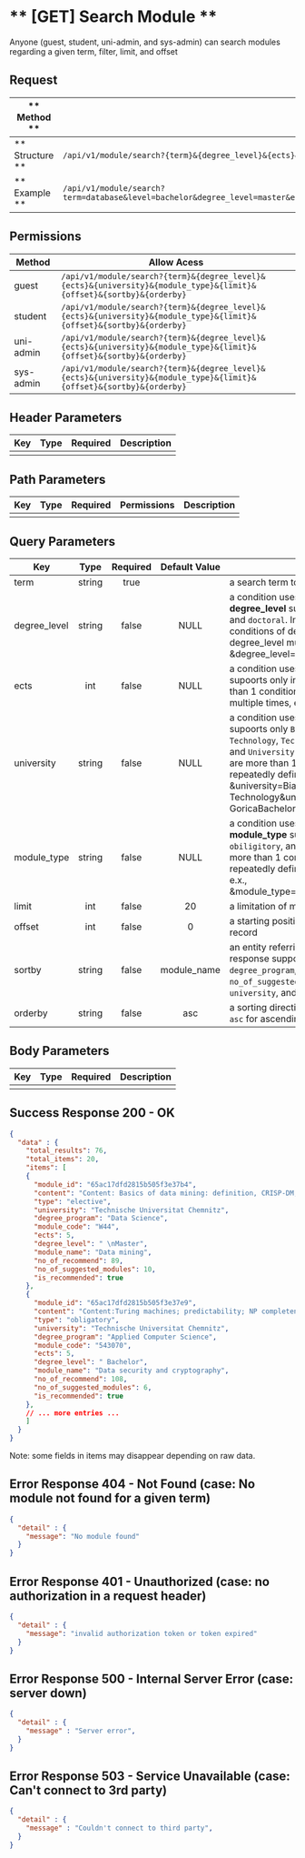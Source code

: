 # ** [GET] Search Module **

Anyone (guest, student, uni-admin, and sys-admin) can search modules regarding a given term, filter, limit, and offset

## Request

| ** Method **     | GET                                                                |
| ---------------- | ------------------------------------------------------------------ |
| ** Structure **  | `/api/v1/module/search?{term}&{degree_level}&{ects}&{university}&{module_type}&{limit}&{offset}&{sortby}&{orderby}`                                                                                              |
| ** Example **    | `/api/v1/module/search?term=database&level=bachelor&degree_level=master&ects=3&ects=6&university=Bialystok%20University%20Of%20Technology&module_type=elective&limit=100&offset=10&sortby=relevant&orderby=desc` |

## Permissions

| Method          | Allow Acess                                                                                                         |
| ----------------| ------------------------------------------------------------------------------------------------------------------- |
| guest           | `/api/v1/module/search?{term}&{degree_level}&{ects}&{university}&{module_type}&{limit}&{offset}&{sortby}&{orderby}` |
| student         | `/api/v1/module/search?{term}&{degree_level}&{ects}&{university}&{module_type}&{limit}&{offset}&{sortby}&{orderby}` |
| uni-admin       | `/api/v1/module/search?{term}&{degree_level}&{ects}&{university}&{module_type}&{limit}&{offset}&{sortby}&{orderby}` |
| sys-admin       | `/api/v1/module/search?{term}&{degree_level}&{ects}&{university}&{module_type}&{limit}&{offset}&{sortby}&{orderby}` |

## Header Parameters

| Key                 | Type       | Required  | Description                                         |
| ------------------- | :--------: | :-------: | --------------------------------------------------- |
|                     |            |           |                                                     |

## Path Parameters

| Key       | Type      | Required     | Permissions  | Description                     |
| --------- | :-------: | :----------: | :----------: | ------------------------------- |
|           |           |              |              |                                 |

## Query Parameters

| Key          | Type      | Required     | Default Value | Description                                                 |
| ------------ | :-------: | :----------: | :-----------: | ----------------------------------------------------------- |
| term         | string    | true         |               | a search term to acquire modules                            |
| degree_level | string    | false        | NULL          | a condition uses to filter modules by **degree_level** supoorts only `bachelor`, `master`, and `doctoral`. In case of there are more than 1 conditions of degree_level, repeatedly define degree_level multiple times, e.x., &degree_level=bachelor&degree_level=master |
| ects         | int       | false        | NULL          | a condition uses to filter modules by **ects** supoorts only integer. In case of there are more than 1 conditions of ects, repeatedly define ects multiple times, e.x., &ects=3&ects=5  |
| university   | string    | false        | NULL          | a condition uses to filter modules by **university** supoorts only `Bialystok University Of Technology`, `Technische Universitat Chemnitz`, and `University of Nova Gorica`. In case of there are more than 1 conditions of university, repeatedly define university multiple times, e.x., &university=Bialystok University Of Technology&university=University of Nova GoricaBachelor |
| module_type  | string    | false        | NULL          | a condition uses to filter modules by **module_type** supoorts only `Erasmus`, `obiligitory`, and `elective`. In case of there are more than 1 conditions of module_type, repeatedly define module_type multiple times, e.x., &module_type=obiligitory&module_type=elective |
| limit        | int       | false        | 20            | a limitation of module in number                            |
| offset       | int       | false        | 0             | a starting position in the dataset of a particular record   |
| sortby       | string    | false        | module_name   | an entity referring how rows will be sorted in the response supports only `module_name`, `degree_program`, `no_of_recommend`, `no_of_suggested_modules`, `degree_level`, `ects`, `university`, and `module_type` |
| orderby      | string    | false        | asc           | a sorting direction supports two values, either `asc` for ascending order, or `desc` for the reverse  |

## Body Parameters

| Key          | Type         | Required     | Description                               |
| ------------ | :----------: | :----------: | ----------------------------------------- |
|              |              |              |                                           |


## Success Response 200 - OK
```json
{
  "data" : {
    "total_results": 76,
    "total_items": 20,
    "items": [
    {
      "module_id": "65ac17dfd2815b505f3e37b4",
      "content": "Content: Basics of data mining: definition, CRISP-DM, business areas of application of data mining, web mining and text mining Overview of the essential methods and technologies for evaluating and pattern recognition in data using appropriate methods Aim:The students will be able to evaluate structured data sets in a targeted manner using the available methods and technologies.",
      "type": "elective",
      "university": "Technische Universitat Chemnitz",
      "degree_program": "Data Science",
      "module_code": "W44",
      "ects": 5,
      "degree_level": " \nMaster",
      "module_name": "Data mining",
      "no_of_recommend": 89,
      "no_of_suggested_modules": 10,
      "is_recommended": true
    },
    {
      "module_id": "65ac17dfd2815b505f3e37e9",
      "content": "Content:Turing machines; predictability; NP completeness; classic and modern cryptographic methods; digital signatures; Hash functions Aim:Understanding aspects of the complexity of algorithmic problems and their importance for data security",
      "type": "obligatory",
      "university": "Technische Universitat Chemnitz",
      "degree_program": "Applied Computer Science",
      "module_code": "543070",
      "ects": 5,
      "degree_level": " Bachelor",
      "module_name": "Data security and cryptography",
      "no_of_recommend": 108,
      "no_of_suggested_modules": 6,
      "is_recommended": true
    },
    // ... more entries ...
    ]
  }
}
```
Note: some fields in items may disappear depending on raw data.


## Error Response 404 - Not Found (case: No module not found for a given term)
```json
{
  "detail" : {
    "message": "No module found"
  }
}
```

## Error Response 401 - Unauthorized (case: no authorization in a request header)
```json
{
  "detail" : {
    "message": "invalid authorization token or token expired"
  }
}
```

## Error Response 500 - Internal Server Error (case: server down)
```json
{
  "detail" : {
    "message" : "Server error",
  }
}
```

## Error Response 503 - Service Unavailable (case: Can't connect to 3rd party)
```json
{
  "detail" : {
    "message" : "Couldn't connect to third party",
  }
}
```
